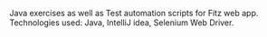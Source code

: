 
Java exercises as well as Test automation scripts for Fitz web app. Technologies used: Java, IntelliJ idea, Selenium Web Driver.
